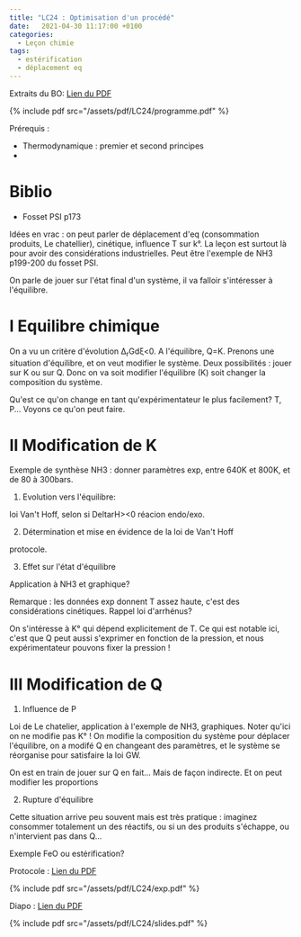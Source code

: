 ```yaml
---
title: "LC24 : Optimisation d'un procédé"
date:   2021-04-30 11:17:00 +0100
categories:
  - Leçon chimie
tags:
  - estérification
  - déplacement eq
---
```

Extraits du BO:
[Lien du PDF](/assets/pdf/LC24/programme.pdf)

{% include pdf src="/assets/pdf/LC24/programme.pdf" %}

Prérequis : 
- Thermodynamique : premier et second principes
- 
# Biblio 
- Fosset PSI p173


Idées en vrac : on peut parler de déplacement d'eq (consommation produits, Le chatellier), cinétique, influence T sur k°. La leçon est surtout là pour avoir des considérations
industrielles. Peut être l'exemple de NH3 p199-200 du fosset PSI. 

On parle de jouer sur l'état final d'un système, il va falloir s'intéresser à l'équilibre. 

# I Equilibre chimique
On a vu un critère d'évolution &Delta;<sub>r</sub>Gd&xi;<0. A l'équilibre, Q=K. Prenons une situation d'équilibre, et on veut modifier le système. Deux possibilités : 
jouer sur K ou sur Q. Donc on va soit modifier l'équilibre (K) soit changer la composition du système.

Qu'est ce qu'on change en tant qu'expérimentateur le plus facilement? T, P... 
Voyons ce qu'on peut faire.
# II Modification de K
Exemple de synthèse NH3 : donner paramètres exp, entre 640K et 800K, et de 80 à 300bars.



1) Evolution vers l'équilibre: 


loi Van't Hoff, selon si DeltarH><0 réacion endo/exo. 

2) Détermination et mise en évidence de la loi de Van't Hoff 

protocole.

3) Effet sur l'état d'équilibre

Application à NH3 et graphique? 

Remarque : les données exp donnent T assez haute, c'est des considérations cinétiques. Rappel loi d'arrhénus? 

On s'intéresse à K° qui dépend explicitement de T. Ce qui est notable ici, c'est que Q peut aussi s'exprimer en fonction de la pression, et nous expérimentateur pouvons 
fixer la pression !

# III Modification de Q

1) Influence de P


Loi de Le chatelier, application à l'exemple de NH3, graphiques. Noter qu'ici on ne modifie pas K° ! On modifie la composition du système pour déplacer l'équilibre, on a modifé 
Q en changeant des paramètres, et le système se réorganise pour satisfaire la loi GW. 

On est en train de jouer sur Q en fait... Mais de façon indirecte. Et on peut modifier les proportions 

2) Rupture d'équilibre

Cette situation arrive peu souvent mais est très pratique : imaginez consommer totalement un des réactifs, ou si un des produits s'échappe, ou n'intervient pas dans Q...

Exemple FeO ou estérification?

Protocole : [Lien du PDF](/assets/pdf/LC24/exp.pdf)

{% include pdf src="/assets/pdf/LC24/exp.pdf" %}

Diapo : [Lien du PDF](/assets/pdf/LC24/slides.pdf)

{% include pdf src="/assets/pdf/LC24/slides.pdf" %}
